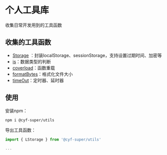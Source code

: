 # 个人工具库

收集日常开发用到的工具函数
<p>

## 收集的工具函数
- [Storage](https://github.com/cyf-super/utils/blob/master/src/modules/storage.ts) ：封装localStorage、sessionStorage，支持设置过期时间、加密等
- [is](https://github.com/cyf-super/utils/blob/master/src/modules/is.ts)：数据类型的判断
- [coverload](https://github.com/cyf-super/utils/blob/master/src/modules/coverload.ts)：函数重载
- [formatBytes](https://github.com/cyf-super/utils/blob/master/src/modules/formatBytes.ts)：格式化文件大小
- [timeOut](https://github.com/cyf-super/utils/blob/master/src/modules/timeOut.ts)：定时器、延时器

<p>

## 使用
安装npm：
```
npm i @cyf-super/utils
```

导出工具函数：
```javaScript
import { LStorage } from '@cyf-super/utils'

...
```
